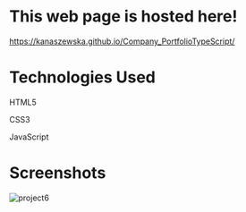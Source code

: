 # This web page is hosted here!
https://kanaszewska.github.io/Company_PortfolioTypeScript/


# Technologies Used
HTML5

CSS3

JavaScript



# Screenshots

![project6](https://user-images.githubusercontent.com/106904594/201998808-94e03f15-209e-4aea-80b6-c6ad35c77c66.jpg)
